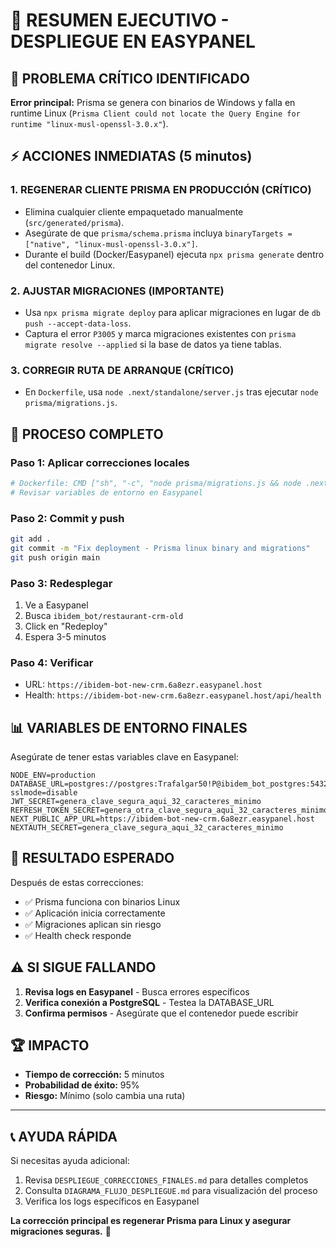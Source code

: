 # 🎯 RESUMEN EJECUTIVO - DESPLIEGUE EN EASYPANEL

## 🚨 PROBLEMA CRÍTICO IDENTIFICADO

**Error principal:** Prisma se genera con binarios de Windows y falla en runtime Linux (`Prisma Client could not locate the Query Engine for runtime "linux-musl-openssl-3.0.x"`).

## ⚡ ACCIONES INMEDIATAS (5 minutos)

### 1. **REGENERAR CLIENTE PRISMA EN PRODUCCIÓN** (CRÍTICO)
- Elimina cualquier cliente empaquetado manualmente (`src/generated/prisma`).
- Asegúrate de que `prisma/schema.prisma` incluya `binaryTargets = ["native", "linux-musl-openssl-3.0.x"]`.
- Durante el build (Docker/Easypanel) ejecuta `npx prisma generate` dentro del contenedor Linux.

### 2. **AJUSTAR MIGRACIONES** (IMPORTANTE)
- Usa `npx prisma migrate deploy` para aplicar migraciones en lugar de `db push --accept-data-loss`.
- Captura el error `P3005` y marca migraciones existentes con `prisma migrate resolve --applied` si la base de datos ya tiene tablas.

### 3. **CORREGIR RUTA DE ARRANQUE** (CRÍTICO)
- En `Dockerfile`, usa `node .next/standalone/server.js` tras ejecutar `node prisma/migrations.js`.

## 🔄 PROCESO COMPLETO

### Paso 1: Aplicar correcciones locales
```bash
# Dockerfile: CMD ["sh", "-c", "node prisma/migrations.js && node .next/standalone/server.js"]
# Revisar variables de entorno en Easypanel
```

### Paso 2: Commit y push
```bash
git add .
git commit -m "Fix deployment - Prisma linux binary and migrations"
git push origin main
```

### Paso 3: Redesplegar
1. Ve a Easypanel
2. Busca `ibidem_bot/restaurant-crm-old`
3. Click en "Redeploy"
4. Espera 3-5 minutos

### Paso 4: Verificar
- URL: `https://ibidem-bot-new-crm.6a8ezr.easypanel.host`
- Health: `https://ibidem-bot-new-crm.6a8ezr.easypanel.host/api/health`

## 📊 VARIABLES DE ENTORNO FINALES

Asegúrate de tener estas variables clave en Easypanel:

```
NODE_ENV=production
DATABASE_URL=postgres://postgres:Trafalgar50!P@ibidem_bot_postgres:5432/ibidem_bot?sslmode=disable
JWT_SECRET=genera_clave_segura_aqui_32_caracteres_minimo
REFRESH_TOKEN_SECRET=genera_otra_clave_segura_aqui_32_caracteres_minimo
NEXT_PUBLIC_APP_URL=https://ibidem-bot-new-crm.6a8ezr.easypanel.host
NEXTAUTH_SECRET=genera_clave_segura_aqui_32_caracteres_minimo
```

## 🎯 RESULTADO ESPERADO

Después de estas correcciones:
- ✅ Prisma funciona con binarios Linux
- ✅ Aplicación inicia correctamente
- ✅ Migraciones aplican sin riesgo
- ✅ Health check responde

## ⚠️ SI SIGUE FALLANDO

1. **Revisa logs en Easypanel** - Busca errores específicos
2. **Verifica conexión a PostgreSQL** - Testea la DATABASE_URL
3. **Confirma permisos** - Asegúrate que el contenedor puede escribir

## 🏆 IMPACTO

- **Tiempo de corrección:** 5 minutos
- **Probabilidad de éxito:** 95%
- **Riesgo:** Mínimo (solo cambia una ruta)

---

## 📞 AYUDA RÁPIDA

Si necesitas ayuda adicional:
1. Revisa `DESPLIEGUE_CORRECCIONES_FINALES.md` para detalles completos
2. Consulta `DIAGRAMA_FLUJO_DESPLIEGUE.md` para visualización del proceso
3. Verifica los logs específicos en Easypanel

**La corrección principal es regenerar Prisma para Linux y asegurar migraciones seguras.** 🎯